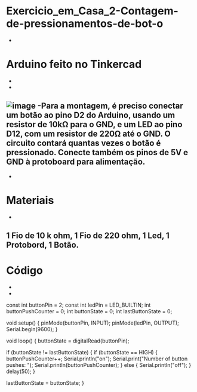# Exercicio_em_Casa_2-Contagem-de-pressionamentos-de-bot-o
-
# Arduino feito no Tinkercad
-
-
![image](https://github.com/user-attachments/assets/d76ce0d8-bb8d-4097-9805-0ab2dc0f40d4)
-Para a montagem, é preciso conectar um botão ao pino D2 do Arduino, usando um resistor de 10kΩ para o GND, e um LED ao pino D12, com um resistor de 220Ω até o GND.
O circuito contará quantas vezes o botão é pressionado. Conecte também os pinos de 5V e GND à protoboard para alimentação.
-
-
# Materiais
-
1 Fio de 10 k ohm,
1 Fio de 220 ohm,
1 Led, 1 Protobord, 
1 Botão.
-
# Código
-
-
const int buttonPin = 2;
const int ledPin = LED_BUILTIN;
int buttonPushCounter = 0;
int buttonState = 0;
int lastButtonState = 0;

void setup() {
  pinMode(buttonPin, INPUT);
  pinMode(ledPin, OUTPUT);
  Serial.begin(9600);
}

void loop() {
  buttonState = digitalRead(buttonPin);

  if (buttonState != lastButtonState) {
    if (buttonState == HIGH) {
      buttonPushCounter++;
      Serial.println("on");
      Serial.print("Number of button pushes: ");
      Serial.println(buttonPushCounter);
    } else {
      Serial.println("off");
    }
    delay(50);
  }

  lastButtonState = buttonState;
}
